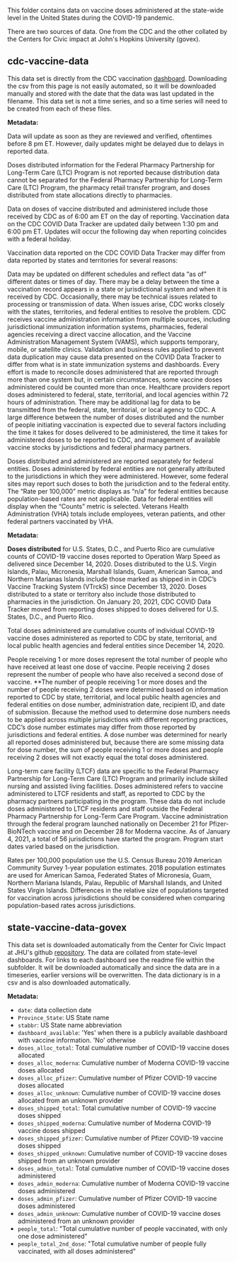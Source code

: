 This folder contains data on vaccine doses administered at the state-wide level in the United States during the COVID-19 pandemic.

There are two sources of data. One from the CDC and the other collated by the Centers for Civic impact at John's Hopkins University (govex).


## cdc-vaccine-data
This data set is directly from the CDC vaccination [dashboard](https://covid.cdc.gov/covid-data-tracker/#vaccinations). Downloading the csv from this page is not easily automated, so it will be downloaded manually and stored with the date that the data was last updated in the filename. This data set is not a time series, and so a time series will need to be created from each of these files.


<b>Metadata:</b> 

Data will update as soon as they are reviewed and verified, oftentimes before 8 pm ET. However, daily updates might be delayed due to delays in reported data.

Doses distributed information for the Federal Pharmacy Partnership for Long-Term Care (LTC) Program is not reported because distribution data cannot be separated for the Federal Pharmacy Partnership for Long-Term Care (LTC) Program, the pharmacy retail transfer program, and doses distributed from state allocations directly to pharmacies.

Data on doses of vaccine distributed and administered include those received by CDC as of 6:00 am ET on the day of reporting. Vaccination data on the CDC COVID Data Tracker are updated daily between 1:30 pm and 6:00 pm ET. Updates will occur the following day when reporting coincides with a federal holiday.

Vaccination data reported on the CDC COVID Data Tracker may differ from data reported by states and territories for several reasons:

Data may be updated on different schedules and reflect data “as of” different dates or times of day. There may be a delay between the time a vaccination record appears in a state or jurisdictional system and when it is received by CDC.
Occasionally, there may be technical issues related to processing or transmission of data. When issues arise, CDC works closely with the states, territories, and federal entities to resolve the problem.
CDC receives vaccine administration information from multiple sources, including jurisdictional immunization information systems, pharmacies, federal agencies receiving a direct vaccine allocation, and the Vaccine Administration Management System (VAMS), which supports temporary, mobile, or satellite clinics. Validation and business rules applied to prevent data duplication may cause data presented on the COVID Data Tracker to differ from what is in state immunization systems and dashboards. Every effort is made to reconcile doses administered that are reported through more than one system but, in certain circumstances, some vaccine doses administered could be counted more than once.
Healthcare providers report doses administered to federal, state, territorial, and local agencies within 72 hours of administration. There may be additional lag for data to be transmitted from the federal, state, territorial, or local agency to CDC. A large difference between the number of doses distributed and the number of people initiating vaccination is expected due to several factors including the time it takes for doses delivered to be administered, the time it takes for administered doses to be reported to CDC, and management of available vaccine stocks by jurisdictions and federal pharmacy partners.

Doses distributed and administered are reported separately for federal entities. Doses administered by federal entities are not generally attributed to the jurisdictions in which they were administered. However, some federal sites may report such doses to both the jurisdiction and to the federal entity. The “Rate per 100,000” metric displays as “n/a” for federal entities because population-based rates are not applicable. Data for federal entities will display when the “Counts” metric is selected. Veterans Health Administration (VHA) totals include employees, veteran patients, and other federal partners vaccinated by VHA.

<b>Metadata:</b> 

<b>Doses distributed</b> for U.S. States, D.C., and Puerto Rico are cumulative counts of COVID-19 vaccine doses reported to Operation Warp Speed as delivered since December 14, 2020. Doses distributed to the U.S. Virgin Islands, Palau, Micronesia, Marshall Islands, Guam, American Samoa, and Northern Marianas Islands include those marked as shipped in in CDC’s Vaccine Tracking System (VTrckS) since December 13, 2020. Doses distributed to a state or territory also include those distributed to pharmacies in the jurisdiction. On January 20, 2021, CDC COVID Data Tracker moved from reporting doses shipped to doses delivered for U.S. States, D.C., and Puerto Rico.

</b>Total doses administered</b> are cumulative counts of individual COVID-19 vaccine doses administered as reported to CDC by state, territorial, and local public health agencies and federal entities since December 14, 2020.

</b>People receiving 1 or more doses</b> represent the total number of people who have received at least one dose of vaccine. People receiving 2 doses represent the number of people who have also received a second dose of vaccine. **The number of people receiving 1 or more doses and the number of people receiving 2 doses were determined based on information reported to CDC by state, territorial, and local public health agencies and federal entities on dose number, administration date, recipient ID, and date of submission. Because the method used to determine dose numbers needs to be applied across multiple jurisdictions with different reporting practices, CDC’s dose number estimates may differ from those reported by jurisdictions and federal entities. A dose number was determined for nearly all reported doses administered but, because there are some missing data for dose number, the sum of people receiving 1 or more doses and people receiving 2 doses will not exactly equal the total doses administered.

</b>Long-term care facility (LTCF) data</b> are specific to the Federal Pharmacy Partnership for Long-Term Care (LTC) Program and primarily include skilled nursing and assisted living facilities. Doses administered refers to vaccine administered to LTCF residents and staff, as reported to CDC by the pharmacy partners participating in the program. These data do not include doses administered to LTCF residents and staff outside the Federal Pharmacy Partnership for Long-Term Care Program. Vaccine administration through the federal program launched nationally on December 21 for Pfizer-BioNTech vaccine and on December 28 for Moderna vaccine. As of January 4, 2021, a total of 56 jurisdictions have started the program. Program start dates varied based on the jurisdiction.

</b>Rates per 100,000 population</b> use the U.S. Census Bureau 2019 American Community Survey 1-year population estimates. 2018 population estimates are used for American Samoa, Federated States of Micronesia, Guam, Northern Mariana Islands, Palau, Republic of Marshall Islands, and United States Virgin Islands. Differences in the relative size of populations targeted for vaccination across jurisdictions should be considered when comparing population-based rates across jurisdictions.



## state-vaccine-data-govex

This data set is downloaded automatically from the Center for Civic Impact at JHU's github [repository](https://github.com/govex/COVID-19/blob/master/data_tables/vaccine_data/raw_data/vaccine_data_us_state_timeline.csv). The data are collated from state-level dashboards. For links to each dashboard see the readme file within the subfolder. It will be downloaded automatically and since the data are in a timeseries, earlier versions will be overwritten. The data dictionary is in a csv and is also downloaded automatically.
 
 <b>Metadata:</b>
- `date`: data collection date
- `Province_State`: US State name
- `stabbr`: US State name abbreviation
- `dashboard_available`: 'Yes' when there is a publicly available dashboard with vaccine information. 'No' otherwise
- `doses_alloc_total`: Total cumulative number of COVID-19 vaccine doses allocated
- `doses_alloc_moderna`: Cumulative number of Moderna COVID-19 vaccine doses allocated
- `doses_alloc_pfizer`: Cumulative number of Pfizer COVID-19 vaccine doses allocated
- `doses_alloc_unknown`: Cumulative number of COVID-19 vaccine doses allocated from an unknown provider
- `doses_shipped_total`: Total cumulative number of COVID-19 vaccine doses shipped
- `doses_shipped_moderna`: Cumulative number of Moderna COVID-19 vaccine doses shipped
- `doses_shipped_pfizer`: Cumulative number of Pfizer COVID-19 vaccine doses shipped
- `doses_shipped_unknown`: Cumulative number of COVID-19 vaccine doses shipped from an unknown provider
- `doses_admin_total`: Total cumulative number of COVID-19 vaccine doses administered
- `doses_admin_moderna`: Cumulative number of Moderna COVID-19 vaccine doses administered
- `doses_admin_pfizer`: Cumulative number of Pfizer COVID-19 vaccine doses administered
- `doses_admin_unknown`: Cumulative number of COVID-19 vaccine doses administered from an unknown provider
- `people_total`: "Total cumulative number of people vaccinated, with only one dose administered"
- `people_total_2nd_dose`: "Total cumulative number of people fully vaccinated, with all doses administered"
